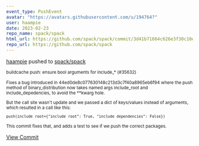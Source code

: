 ```yaml
---
event_type: PushEvent
avatar: "https://avatars.githubusercontent.com/u/194764?"
user: haampie
date: 2023-02-23
repo_name: spack/spack
html_url: https://github.com/spack/spack/commit/3d41b71664c626e3f30c10e1670c5d07fee252a7
repo_url: https://github.com/spack/spack
---
```


<a href='https://github.com/haampie' target='_blank'>haampie</a> pushed to <a href='https://github.com/spack/spack' target='_blank'>spack/spack</a>

<small>buildcache push: ensure bool arguments for include_* (#35632)

Fixes a bug introduced in 44ed0de8c077630148c213d3c7f40a8965eb6f94
where the push method of binary_distribution now takes named args
include_root and include_depedencies, to avoid the **kwarg hole.

But the call site wasn't update and we passed a dict of keys/values instead
of arguments, which resulted in a call like this:

```
push(include_root={"include_root": True, "include_dependencies": False})
```

This commit fixes that, and adds a test to see if we push the correct packages.</small>

<a href='https://github.com/spack/spack/commit/3d41b71664c626e3f30c10e1670c5d07fee252a7' target='_blank'>View Commit</a>